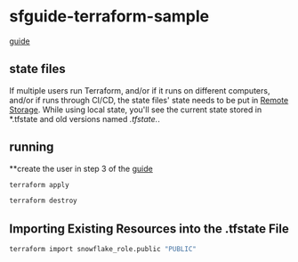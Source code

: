 # sfguide-terraform-sample

[guide](https://quickstarts.snowflake.com/guide/terraforming_snowflake/#1)

## state files
If multiple users run Terraform, and/or if it runs on different computers, and/or if runs through CI/CD, the state files' state needs to be put in [Remote Storage](https://www.terraform.io/docs/language/state/remote.html). While using local state, you'll see the current state stored in *.tfstate and old versions named *.tfstate.*.

## running

**create the user in step 3 of the [guide](https://quickstarts.snowflake.com/guide/terraforming_snowflake/#1)

```bash
terraform apply

terraform destroy
```

## Importing Existing Resources into the .tfstate File

```bash
terraform import snowflake_role.public "PUBLIC"
```